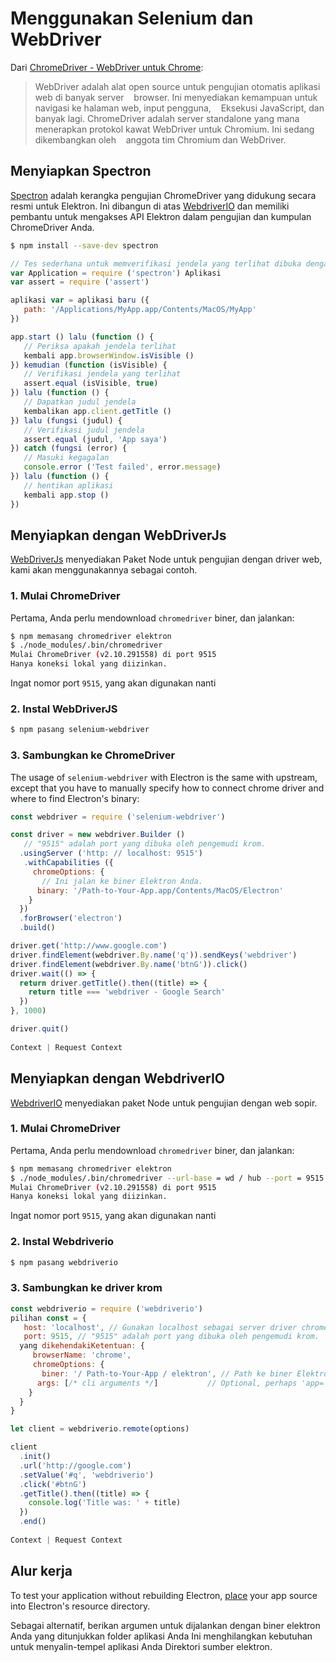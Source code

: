 # Menggunakan Selenium dan WebDriver

Dari [ChromeDriver - WebDriver untuk Chrome](https://sites.google.com/a/chromium.org/chromedriver/):

> WebDriver adalah alat open source untuk pengujian otomatis aplikasi web di banyak server    browser. Ini menyediakan kemampuan untuk navigasi ke halaman web, input pengguna,    Eksekusi JavaScript, dan banyak lagi. ChromeDriver adalah server standalone yang mana    menerapkan protokol kawat WebDriver untuk Chromium. Ini sedang dikembangkan oleh    anggota tim Chromium dan WebDriver.

## Menyiapkan Spectron

[Spectron](https://electronjs.org/spectron) adalah kerangka pengujian ChromeDriver yang didukung secara resmi untuk Elektron. Ini dibangun di atas [WebdriverIO](http://webdriver.io/) dan memiliki pembantu untuk mengakses API Elektron dalam pengujian dan kumpulan ChromeDriver Anda.

```sh
$ npm install --save-dev spectron
```

```javascript
// Tes sederhana untuk memverifikasi jendela yang terlihat dibuka dengan judul
var Application = require ('spectron') Aplikasi
var assert = require ('assert')

aplikasi var = aplikasi baru ({
   path: '/Applications/MyApp.app/Contents/MacOS/MyApp'
})

app.start () lalu (function () {
   // Periksa apakah jendela terlihat
   kembali app.browserWindow.isVisible ()
}) kemudian (function (isVisible) {
   // Verifikasi jendela yang terlihat
   assert.equal (isVisible, true)
}) lalu (function () {
   // Dapatkan judul jendela
   kembalikan app.client.getTitle ()
}) lalu (fungsi (judul) {
   // Verifikasi judul jendela
   assert.equal (judul, 'App saya')
}) catch (fungsi (error) {
   // Masuki kegagalan
   console.error ('Test failed', error.message)
}) lalu (function () {
   // hentikan aplikasi
   kembali app.stop ()
})
```

## Menyiapkan dengan WebDriverJs

[WebDriverJs](https://code.google.com/p/selenium/wiki/WebDriverJs) menyediakan Paket Node untuk pengujian dengan driver web, kami akan menggunakannya sebagai contoh.

### 1. Mulai ChromeDriver

Pertama, Anda perlu mendownload `chromedriver` biner, dan jalankan:

```sh
$ npm memasang chromedriver elektron
$ ./node_modules/.bin/chromedriver
Mulai ChromeDriver (v2.10.291558) di port 9515
Hanya koneksi lokal yang diizinkan.
```

Ingat nomor port `9515`, yang akan digunakan nanti

### 2. Instal WebDriverJS

```sh
$ npm pasang selenium-webdriver
```

### 3. Sambungkan ke ChromeDriver

The usage of `selenium-webdriver` with Electron is the same with upstream, except that you have to manually specify how to connect chrome driver and where to find Electron's binary:

```javascript
const webdriver = require ('selenium-webdriver')

const driver = new webdriver.Builder ()
   // "9515" adalah port yang dibuka oleh pengemudi krom.
  .usingServer ('http: // localhost: 9515')
   .withCapabilities ({
     chromeOptions: {
       // Ini jalan ke biner Elektron Anda.
      binary: '/Path-to-Your-App.app/Contents/MacOS/Electron'
    }
  })
  .forBrowser('electron')
  .build()

driver.get('http://www.google.com')
driver.findElement(webdriver.By.name('q')).sendKeys('webdriver')
driver.findElement(webdriver.By.name('btnG')).click()
driver.wait(() => {
  return driver.getTitle().then((title) => {
    return title === 'webdriver - Google Search'
  })
}, 1000)

driver.quit()
 
Context | Request Context
```

## Menyiapkan dengan WebdriverIO

[WebdriverIO](http://webdriver.io/) menyediakan paket Node untuk pengujian dengan web sopir.

### 1. Mulai ChromeDriver

Pertama, Anda perlu mendownload `chromedriver` biner, dan jalankan:

```sh
$ npm memasang chromedriver elektron
$ ./node_modules/.bin/chromedriver --url-base = wd / hub --port = 9515
Mulai ChromeDriver (v2.10.291558) di port 9515
Hanya koneksi lokal yang diizinkan.
```

Ingat nomor port `9515`, yang akan digunakan nanti

### 2. Instal Webdriverio

```sh
$ npm pasang webdriverio
```

### 3. Sambungkan ke driver krom

```javascript
const webdriverio = require ('webdriverio')
pilihan const = {
   host: 'localhost', // Gunakan localhost sebagai server driver chrome
   port: 9515, // "9515" adalah port yang dibuka oleh pengemudi krom.
  yang dikehendakiKetentuan: {
     browserName: 'chrome',
     chromeOptions: {
       biner: '/ Path-to-Your-App / elektron', // Path ke biner Elektron Anda.
      args: [/* cli arguments */]           // Optional, perhaps 'app=' + /path/to/your/app/
    }
  }
}

let client = webdriverio.remote(options)

client
  .init()
  .url('http://google.com')
  .setValue('#q', 'webdriverio')
  .click('#btnG')
  .getTitle().then((title) => {
    console.log('Title was: ' + title)
  })
  .end()
 
Context | Request Context
```

## Alur kerja

To test your application without rebuilding Electron, [place](https://github.com/electron/electron/blob/master/docs/tutorial/application-distribution.md) your app source into Electron's resource directory.

Sebagai alternatif, berikan argumen untuk dijalankan dengan biner elektron Anda yang ditunjukkan folder aplikasi Anda Ini menghilangkan kebutuhan untuk menyalin-tempel aplikasi Anda Direktori sumber elektron.